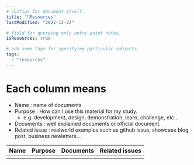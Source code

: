 ```yaml
---
# configs for document itself.
title: "🚚Resources"
lastModified: "2022-12-22"

# field for querying only entry point notes.
isResources: true

# add some tags for specifying particular subjects.
tags:
  - "resources"
---
```

# Each column means
- Name : name of documents
- Purpose : How can I use this material for my study.
	- e.g. development, design, demonstration, learn, challenge, etc...
- Documents : well explained documents or official document.
- Related issue : realworld examples such as github issue, showcase blog post, business newletters...

| Name | Purpose | Documents | Related issues |
| ---- | ------- | --------- | -------------- |
|      |         |           |                |

